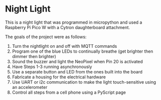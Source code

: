 # Night Light

This is a night light that was programmed in micropython and used a Raspberry Pi Pico W with a Cytron daughterboard attachment.

The goals of the project were as follows:

1. Turn the nightlight on and off with MQTT commands
2. Program one of the blue LEDs to continually breathe (get brighter then dimmer then brighter)
3. Sound the buzzer and light the NeoPixel when Pin 20 is activated
4. Have Steps 1-3 running asynchronously
5. Use a separate button and LED from the ones built into the board
6. Fabricate a housing for the electrical hardware
7. Use UART or i2c communication to make the light touch-sensitive using an accelerometer
8. Control all steps from a cell phone using a PyScript page
